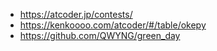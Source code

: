 - https://atcoder.jp/contests/
- https://kenkoooo.com/atcoder/#/table/okepy
- https://github.com/QWYNG/green_day